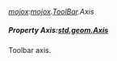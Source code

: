 _[mojox](../../modules/mojox/mojox-module.md):[mojox](../../modules/mojox/mojox-module.md).[ToolBar](../../modules/mojox/mojox-toolbar.md).Axis_
##### Property Axis:[std.geom.Axis](../../modules/std/std-geom-axis.md)
Toolbar axis.
